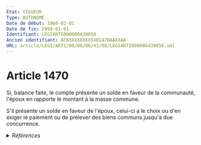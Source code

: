 ```yaml
---
État: VIGUEUR
Type: AUTONOME
Date de début: 1966-02-01
Date de fin: 2999-01-01
Identifiant: LEGIARTI000006439858
Ancien identifiant: ACAXXXXXXXX5X01470AAXXAA
URL: article/LEGI/ARTI/00/00/06/43/98/LEGIARTI000006439858.xml
---
```


<h1>Article 1470</h1>

Si, balance faite, le compte présente un solde en faveur de la communauté,
l'époux en rapporte le montant à la masse commune.<br />

S'il présente un solde en faveur de l'époux, celui-ci a le choix ou d'en exiger
le paiement ou de prélever des biens communs jusqu'à due concurrence.


<details>
  <summary><em>Références</em></summary>

  <h2>Textes faisant référence à l'article</h2>
  
  <ul>
    <li>
      <a href="https://legal.tricoteuses.fr//redirection/JORFTEXT000000503950?vers=git&vers=legifrance">Loi n°65-570 du 13 juillet 1965 PORTANT REFORME DES REGIMES MATRIMONIAUX</a> CODIFICATION cible
    </li>
  </ul>
  
  <h2>Références faites par l'article</h2>
  
  <ul>
    <li>
      1965-07-13 CODIFICATION source <a href="https://legal.tricoteuses.fr//redirection/JORFTEXT000000503950?vers=git&vers=legifrance">Loi n°65-570 du 13 juillet 1965 PORTANT REFORME DES REGIMES MATRIMONIAUX</a>
    </li>
  </ul>
</details>
